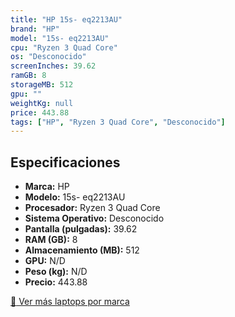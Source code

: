 ```yaml
---
title: "HP 15s- eq2213AU"
brand: "HP"
model: "15s- eq2213AU"
cpu: "Ryzen 3 Quad Core"
os: "Desconocido"
screenInches: 39.62
ramGB: 8
storageMB: 512
gpu: ""
weightKg: null
price: 443.88
tags: ["HP", "Ryzen 3 Quad Core", "Desconocido"]
---
```

## Especificaciones

- **Marca:** HP
- **Modelo:** 15s- eq2213AU
- **Procesador:** Ryzen 3 Quad Core
- **Sistema Operativo:** Desconocido
- **Pantalla (pulgadas):** 39.62
- **RAM (GB):** 8
- **Almacenamiento (MB):** 512
- **GPU:** N/D
- **Peso (kg):** N/D
- **Precio:** 443.88

[:rocket: Ver más laptops por marca](/brand/hp)
